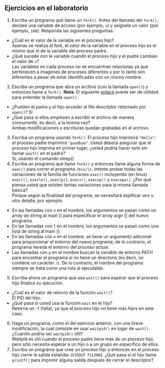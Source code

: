 ## Ejercicios en el laboratorio ## 

1. Escriba un programa que llame un ```fork()```. Antes del llamado del ```fork()```, declare una variable de acceso (por ejemplo, ```x```) y asígnele un valor (por ejemplo, ```100```). Responda las siguientes preguntas:
  * ¿Cuál es el valor de la variable en el proceso hijo?  
  Apenas se realiza el fork, el valor de la variable en el proceso hijo es el mismo que el de la variable del proceso padre.
  * ¿Qué sucede con la variable cuando el proceso hijo y el padre cambian el valor de ```x```?  
  Las variables en cada proceso no se encuentran relacionas ya que pertenecen a imagenes de procesos diferentes y por lo tanto son diferentes a pesar de estar identificadas con un mismo nombre.
2. Escriba un programa que abra un archivo (con la llamada ```open()```) y entonces llame a ```fork()```. **Nota**: El siguiente [enlace](https://www.geeksforgeeks.org/input-output-system-calls-c-create-open-close-read-write/) puede ser de utilidad para entender la llamada ```open()```.
  * ¿Pueden el padre y el hijo acceder al file descriptor retornado por ```open()```? 
  Sí
  * ¿Qué pasa si ellos empiezan a escribir el archivo de manera concurrente, es decir, a la misma vez?  
  Ambas modificaciones o escrituras quedan grabadas en el archivo.
3. Escriba un programa usando ```fork()```. El proceso hijo imprimirá ```"Hello"```; el proceso padre imprimirá ```"goodbye"```. Usted deberá asegurar que el proceso hijo imprima en primer lugar; ¿usted podría hacer esto sin llamar ```wait()``` en el padre?  
Sí, usando el comando sleep()
4. Escriba un programa que llame ```fork()``` y entonces llame alguna forma de ```exec()``` para correr el programa ```/bin/ls```. Intente probar todas las variaciones de la familia de funciones ```exec()``` incluyendo (en linux) ```execl()```, ```execle()```, ```execlp()```, ```execv()```, ```execvp()``` y ```execvpe()```. ¿Por qué piensa usted que existen tantas variaciones para la misma llamada básica?  
Porque según la finalidad del programa, se necesitará espificar uno u otro detalle, por ejemplo:  
* En las llamadas con ```v``` en el nombre, los argumentos se pasan como un array de string al main () para especificar el array argv [] del nuevo programa.  
* En las llamadas con ```l``` en el nombre, los argumentos se pasan como una lista de string al main ().  
* En las llamadas con ```e``` en el nombre, se tiene un argumento adicional para proporcionar el entorno del nuevo programa; de lo contrario, el programa hereda el entorno del proceso actual.  
* Las llamadas con ```p``` en el nombre buscan la variable de entorno PATH para encontrar el programa si no tiene un directorio (es decir, no contiene un carácter ```/```). De lo contrario, el nombre del programa siempre se trata como una ruta al ejecutable.
5. Escriba ahora un programa que use ```wait()``` para esperar que el proceso hijo finalice su ejecución.  
* ¿Cuál es el valor de retorno de la función ```wait()```?  
El PID del hijo.  
* ¿Qué pasa si usted usa la función ```wait``` en el hijo?  
Retorna un -1 (falla), ya que el proceso hijo no tiene más hijos en este caso.
6. Haga un programa, como el del ejercicio anterior, con una breve modificación, la cual consiste en usar ```waitpid()``` en lugar de ```wait()```. ¿Cuándo podría ser ```waitpid()``` útil?  
Waitpid es útil cuando el proceso padre tiene más de un proceso hijo, pero sólo necesita esperar a un hijo o a un grupo en específico de ellos. 
7. Escriba un programa que cree un proceso hijo y entonces en el proceso hijo cierre la salida estandar (```STDOUT FILENO```). ¿Qué pasa si el hijo llama ```printf()``` para imprimir alguna salida después de cerrar el descriptor?
